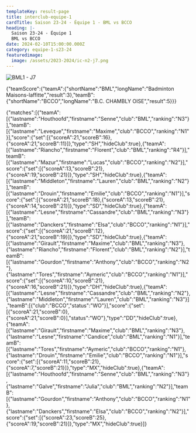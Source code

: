 ```yaml
---
templateKey: result-page
title: interclub-equipe-1
cardTitle: Saison 23-24 - Équipe 1 - BML vs BCCO 
heading: |-
  Saison 23-24 - Équipe 1
  BML vs BCCO
date: 2024-02-10T15:00:00.000Z
category: equipe-1-s23-24
featuredimage:
  image: /assets/2023-2024/ic-n2-j7.png
---
```

![](/assets/2023-2024/ic-n2-j7.png "BML1 - J7")

<teamscoreboard>{"teamScore":{"teamA":{"shortName":"BML","longName":"Badminton Maisons-laffitte","result":3},"teamB":{"shortName":"BCCO","longName":"B.C. CHAMBLY OISE","result":5}}}</teamscoreboard>

<scoreboard>{"matches":[{"teamA":[{"lastname":"Houthoofd","firstname":"Senne","club":"BML","ranking":"N3"}],"teamB":[{"lastname":"Leveque","firstname":"Maxime","club":"BCCO","ranking":"N1"}],"score":{"set":[{"scoreA":21,"scoreB":16},{"scoreA":21,"scoreB":11}]},"type":"SH","hideClub":true},{"teamA":[{"lastname":"Riancho","firstname":"Florent","club":"BML","ranking":"R4"}],"teamB":[{"lastname":"Mazur","firstname":"Lucas","club":"BCCO","ranking":"N2"}],"score":{"set":[{"scoreA":13,"scoreB":21},{"scoreA":19,"scoreB":21}]},"type":"SH","hideClub":true},{"teamA":[{"lastname":"Middleton","firstname":"Lauren","club":"BML","ranking":"N2"}],"teamB":[{"lastname":"Drouin","firstname":"Emilie","club":"BCCO","ranking":"N1"}],"score":{"set":[{"scoreA":21,"scoreB":18},{"scoreA":13,"scoreB":21},{"scoreA":14,"scoreB":21}]},"type":"SD","hideClub":true},{"teamA":[{"lastname":"Lesne","firstname":"Cassandre","club":"BML","ranking":"N3"}],"teamB":[{"lastname":"Danckers","firstname":"Elsa","club":"BCCO","ranking":"N1"}],"score":{"set":[{"scoreA":21,"scoreB":12},{"scoreA":21,"scoreB":19}]},"type":"SD","hideClub":true},{"teamA":[{"lastname":"Girault","firstname":"Maxime","club":"BML","ranking":"N3"},{"lastname":"Riancho","firstname":"Florent","club":"BML","ranking":"N2"}],"teamB":[{"lastname":"Gourdon","firstname":"Anthony","club":"BCCO","ranking":"N2"},{"lastname":"Tores","firstname":"Aymeric","club":"BCCO","ranking":"N1"}],"score":{"set":[{"scoreA":10,"scoreB":21},{"scoreA":16,"scoreB":21}]},"type":"DH","hideClub":true},{"teamA":[{"lastname":"Lesne","firstname":"Cassandre","club":"BML","ranking":"N2"},{"lastname":"Middleton","firstname":"Lauren","club":"BML","ranking":"N3"}],"teamB":[{"club":"BCCO","status":"WO"}],"score":{"set":[{"scoreA":21,"scoreB":0},{"scoreA":21,"scoreB":0}],"status":"WO"},"type":"DD","hideClub":true},{"teamA":[{"lastname":"Girault","firstname":"Maxime","club":"BML","ranking":"N3"},{"lastname":"Lesne","firstname":"Candice","club":"BML","ranking":"N1"}],"teamB":[{"lastname":"Tores","firstname":"Aymeric","club":"BCCO","ranking":"N1"},{"lastname":"Drouin","firstname":"Emilie","club":"BCCO","ranking":"N1"}],"score":{"set":[{"scoreA":11,"scoreB":21},{"scoreA":7,"scoreB":21}]},"type":"MX","hideClub":true},{"teamA":[{"lastname":"Houthoofd","firstname":"Senne","club":"BML","ranking":"N3"},{"lastname":"Galve","firstname":"Julia","club":"BML","ranking":"N2"}],"teamB":[{"lastname":"Gourdon","firstname":"Anthony","club":"BCCO","ranking":"N1"},{"lastname":"Danckers","firstname":"Elsa","club":"BCCO","ranking":"N2"}],"score":{"set":[{"scoreA":23,"scoreB":25},{"scoreA":19,"scoreB":21}]},"type":"MX","hideClub":true}]}</scoreboard>